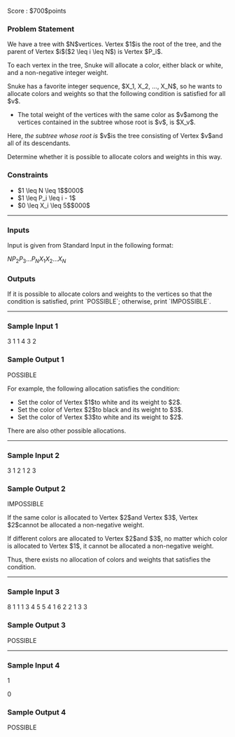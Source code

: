 
<div>

<span>

<span>

<p>
Score : $700$points
</p>

<div>

<section>

### **Problem Statement**

<p>
We have a tree with $N$vertices. Vertex $1$is the root of the tree, and the parent of Vertex $i$($2 \leq i \leq N$) is Vertex $P_i$.
</p>

<p>
To each vertex in the tree, Snuke will allocate a color, either black or white, and a non-negative integer weight.
</p>

<p>
Snuke has a favorite integer sequence, $X_1, X_2, ..., X_N$, so he wants to allocate colors and weights so that the following condition is satisfied for all $v$.
</p>

<ul>

<li>
The total weight of the vertices with the same color as $v$among the vertices contained in the subtree whose root is $v$, is $X_v$.
</li>

</ul>

<p>
Here, 
<em>
the subtree whose root is
</em>
$v$is the tree consisting of Vertex $v$and all of its descendants.
</p>

<p>
Determine whether it is possible to allocate colors and weights in this way.
</p>

</section>

</div>

<div>

<section>

### **Constraints**

<ul>

<li>
$1 \leq N \leq 1$$000$
</li>

<li>
$1 \leq P_i \leq i - 1$
</li>

<li>
$0 \leq X_i \leq 5$$000$
</li>

</ul>

</section>

</div>

---

<div>

<div>

<section>

### **Inputs**

<p>
Input is given from Standard Input in the following format:
</p>

<div>

$N$$P_2$$P_3$$...$$P_N$$X_1$$X_2$$...$$X_N$
</div>

</section>

</div>

<div>

<section>

### **Outputs**

<p>
If it is possible to allocate colors and weights to the vertices so that the condition is satisfied, print `POSSIBLE`; otherwise, print `IMPOSSIBLE`.
</p>

</section>

</div>

</div>

---

<div>

<section>

### **Sample Input 1**

<div>

3
1 1
4 3 2

</div>

</section>

</div>

<div>

<section>

### **Sample Output 1**

<div>

POSSIBLE

</div>

<p>
For example, the following allocation satisfies the condition:
</p>

<ul>

<li>
Set the color of Vertex $1$to white and its weight to $2$.
</li>

<li>
Set the color of Vertex $2$to black and its weight to $3$.
</li>

<li>
Set the color of Vertex $3$to white and its weight to $2$.
</li>

</ul>

<p>
There are also other possible allocations.
</p>

</section>

</div>

---

<div>

<section>

### **Sample Input 2**

<div>

3
1 2
1 2 3

</div>

</section>

</div>

<div>

<section>

### **Sample Output 2**

<div>

IMPOSSIBLE

</div>

<p>
If the same color is allocated to Vertex $2$and Vertex $3$, Vertex $2$cannot be allocated a non-negative weight.
</p>

<p>
If different colors are allocated to Vertex $2$and $3$, no matter which color is allocated to Vertex $1$, it cannot be allocated a non-negative weight.
</p>

<p>
Thus, there exists no allocation of colors and weights that satisfies the condition.
</p>

</section>

</div>

---

<div>

<section>

### **Sample Input 3**

<div>

8
1 1 1 3 4 5 5
4 1 6 2 2 1 3 3

</div>

</section>

</div>

<div>

<section>

### **Sample Output 3**

<div>

POSSIBLE

</div>

</section>

</div>

---

<div>

<section>

### **Sample Input 4**

<div>

1

0

</div>

</section>

</div>

<div>

<section>

### **Sample Output 4**

<div>

POSSIBLE

</div>

</section>

</div>

</span>

</span>

</div>
